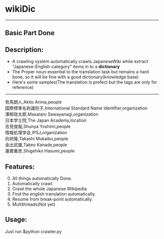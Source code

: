 # wikiDic
---
## Basic Part Done

## Description:
* A crawling system automatically crawls JapaneseWiki while extract "Japanese-English-category" items in to a **dictionary**
* The Proper noun essential to the translation task but remains a hard bone, so it will be fine with a good dictionary(knowledge base)
* Here's some samples(The translation is prefect but the tags are only for reference)
---
有馬朗人,Akito Arima,people  
国際標準名称識別子,International Standard Name Identifier,organization  
澤柳政太郎,Masataro Sawayanagi,organization  
日本学士院,The Japan Academy,location  
吉見俊哉,Shunya Yoshimi,people  
情報処理学会,IPSJ,organization  
向坊隆,Takashi Mukaibo,people  
金出武雄,Takeo Kanade,people  
蓮實重彦,Shigehiko Hasumi,people  

## Features:
0. All things automatically Done.
1. Automatically crawl.
2. Crawl the whole Japanese Wikipedia
3. Find the english translation automatically.
4. Resume from break-point automatically.
5. Multithreads(Not yet)

## Usage:
Just run $python crawler.py


